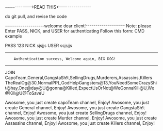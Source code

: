 ------------>READ THIS<---------------

do git pull, and revise the code

--------------------welcome dear client!--------------------
Note: please Enter PASS, NICK, and USER for authenticating
                Follow this form: CMD example

PASS 123
NICK sjsjjs
USER ssjsjjs

---------------------------------------------------------------
        Authentication success, Welcome again, BIG DOG!
---------------------------------------------------------------
JOIN CapoTeam,General,GangstaSh!t,SellingDrugs,Murderers,Assassins,Killers TheRealOg@30,NormalPPL,GodHelpGangsters@13,YouNeedSomeCrazyShit@hay,One@day@U@gonna@Killed,ExpectUsOrNot@WeGonnaKill@U,We@Kill@U@ToSaveU

Awosome, you just create capoTeam channel, Enjoy!
Awosome, you just create General channel, Enjoy!
Awosome, you just create GangstaSh!t channel, Enjoy!
Awosome, you just create SellingDrugs channel, Enjoy!
Awosome, you just create Murder channel, Enjoy!
Awosome, you just create Assassins channel, Enjoy!
Awosome, you just create Killers channel, Enjoy!
